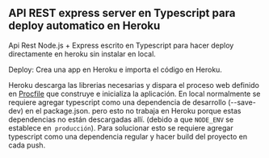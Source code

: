 API REST express server en Typescript para deploy automatico en Heroku
-------------------------------
Api Rest Node.js + Express escrito en Typescript para hacer deploy directamente en heroku sin instalar en local.

Deploy: Crea una app en Heroku e importa el código en Heroku.

Heroku descarga las librerias necesarias y dispara el proceso web definido en [Procfile](Procfile) que construye e inicializa la aplicación. En local normalmente se requiere agregar typescript como una dependencia de desarrollo (--save-dev) en el package.json.
pero esto no trabaja en Heroku porque estas dependencias no están descargadas allí.
(debido a que `NODE_ENV` se establece en` producción`). Para solucionar esto se requiere agregar typescript como una dependencia regular y hacer build del proyecto en cada push.
